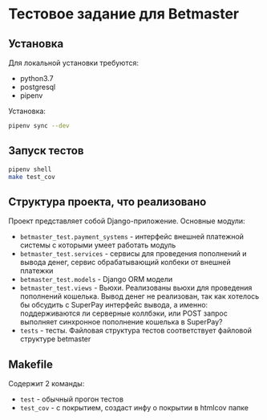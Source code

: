 # Тестовое задание для Betmaster

## Установка

Для локальной установки требуются:

* python3.7
* postgresql
* pipenv

Установка:

```bash
pipenv sync --dev
```

## Запуск тестов

```bash
pipenv shell
make test_cov
```

## Структура проекта, что реализовано

Проект представляет собой Django-приложение.
Основные модули:

* `betmaster_test.payment_systems` - интерфейс внешней платежной системы с которыми умеет работать модуль
* `betmaster_test.services` - сервисы для проведения пополнений и вывода денег, сервис обрабатывающий колбеки от внешней платежки
* `betmaster_test.models` - Django ORM модели
* `betmaster_test.views` - Вьюхи. Реализованы вьюхи для проведения пополнений кошелька. Вывод денег не реализован, так как хотелось бы обсудить с SuperPay интерфейс вывода, а именно: поддерживаются ли серверные коллбэки, или POST запрос выполняет синхронное пополнение кошелька в SuperPay? 
* `tests` - тесты. Файловая структура тестов соответствует файловой структуре betmaster

## Makefile

Содержит 2 команды:

* `test` - обычный прогон тестов
* `test_cov` - с покрытием, создаст инфу о покрытии в htmlcov папке
